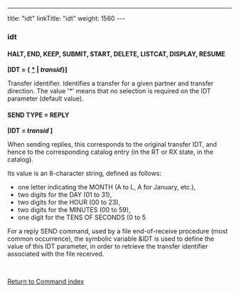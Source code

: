---
title: "idt"
linkTitle: "idt"
weight: 1560
---<span id="idt"></span>

### idt

#### HALT, END, KEEP, SUBMIT, START, DELETE, LISTCAT, DISPLAY, RESUME

******[IDT =
{ <u>\*</u> &#124; *transid*}]******

Transfer identifier. Identifies a transfer for a given partner and transfer
direction. The value '\*' means that no selection is required on the IDT
parameter (default value).

#### SEND TYPE = REPLY

******[IDT =
*transid* ]******

When sending replies, this corresponds to the original transfer IDT,
and hence to the corresponding catalog entry (in the RT or RX state, in
the catalog).

Its value is an 8-character string, defined as follows:

* one letter indicating
    the MONTH (A to L, A for January, etc.),
* two digits for
    the DAY (01 to 31),
* two digits for
    the HOUR (00 to 23),
* two digits for
    the MINUTES (00 to 59),
* one digit for the
    TENS OF SECONDS (0 to 5

For a reply SEND command, used by a file end-of-receive procedure (most
common occurrence), the symbolic variable &IDT is used to define the
value of this IDT parameter, in order to retrieve the transfer identifier
associated with the file received.

 

[Return to Command index](../../)

 

 
